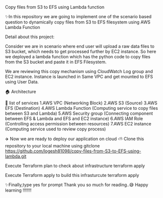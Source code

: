 Copy files from S3 to EFS using Lambda function

✨In this repository we are going to implement one of the scenario based question to dynamically copy files from S3 to EFS filesystem using AWS Lambda Function 

Detail about this project:

Consider we are in scenario where end user will upload a raw data files to S3 bucket, which needs to get processed further by EC2 instance.  So here we deployed a lambda function which has the python code to copy files from the S3 bucket and paste it in EFS Filesystem.  

We are reviewing this copy mechanism using CloudWatch Log group and EC2 instance.  Instance is launched in Same VPC and get mounted to EFS using User Data.



🏠 Architecture


📃 list of services
1.AWS VPC (Networking Block)
2.AWS S3 (Source)
3.AWS EFS (Destination)
4.AWS Lambda Function (Computing service to copy files between S3 and Lambda)
5.AWS Security group (Connecting component between EFS & Lambda and EFS and EC2 instance)
6.AWS IAM Role (Controlling access permission between resources)
7.AWS EC2 instance (Computing service used to review copy process)

✈️ Now we are ready to deploy our application on cloud ⛅
Clone this repository to your local machine using 
gitclone https://github.com/logesh81098/copy-files-from-S3-to-EFS-using-lambda.git

Execute Terraform plan to check about infrastructure 
terraform apply

Execute Terraform apply to build this infrasturcute 
terraform apply 

✨Finally,type yes for prompt 
Thank you so much for reading..😅 
Happy learning !!!!!!!
